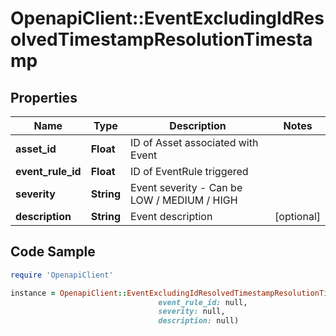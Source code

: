 # OpenapiClient::EventExcludingIdResolvedTimestampResolutionTimestamp

## Properties

Name | Type | Description | Notes
------------ | ------------- | ------------- | -------------
**asset_id** | **Float** | ID of Asset associated with Event | 
**event_rule_id** | **Float** | ID of EventRule triggered | 
**severity** | **String** | Event severity - Can be  LOW / MEDIUM / HIGH | 
**description** | **String** | Event description | [optional] 

## Code Sample

```ruby
require 'OpenapiClient'

instance = OpenapiClient::EventExcludingIdResolvedTimestampResolutionTimestamp.new(asset_id: null,
                                 event_rule_id: null,
                                 severity: null,
                                 description: null)
```


